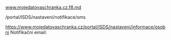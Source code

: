 www.mojedatovaschranka.cz.f8.md


/portal/ISDS/nastaveni/notifikace/sms


https://www.mojedatovaschranka.cz/portal/ISDS/nastaveni/informace/osobni
Notifikační email:


